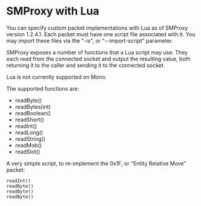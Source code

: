SMProxy with Lua
======

You can specify custom packet implementations with Lua as of SMProxy version 1.2.4.1.  Each packet must have one script file associated with it.  You may import these files via the "-is", or "--import-script" parameter.

SMProxy exposes a number of functions that a Lua script may use.  They each read from the connected socket and output the resulting value, both returning it to the caller and sending it to the connected socket.

Lua is not currently supported on Mono.

The supported functions are:

* readByte()
* readBytes(int)
* readBoolean()
* readShort()
* readInt()
* readLong()
* readString()
* readMob()
* readSlot()

A very simple script, to re-implement the 0x1F, or "Entity Relative Move" packet:

    readInt()
    readByte()
    readByte()
    readByte()
